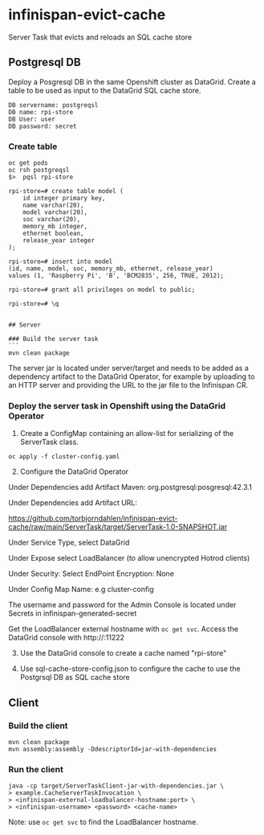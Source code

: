 # infinispan-evict-cache
Server Task that evicts and reloads an SQL cache store

## Postgresql DB

Deploy a Posgresql DB in the same Openshift cluster as DataGrid.
Create a table to be used as input to the DataGrid SQL cache store.

````
DB servername: postgreqsl
DB name: rpi-store
DB User: user
DB password: secret
`````
### Create table

````
oc get pods
oc rsh postgreqsl
$>  pqsl rpi-store

rpi-store=# create table model (
    id integer primary key,
    name varchar(20),
    model varchar(20),
    soc varchar(20),
    memory_mb integer,
    ethernet boolean,
    release_year integer
);

rpi-store=# insert into model 
(id, name, model, soc, memory_mb, ethernet, release_year) 
values (1, 'Raspberry Pi', 'B', 'BCM2835', 256, TRUE, 2012);

rpi-store=# grant all privileges on model to public; 

rpi-store=# \q


## Server

### Build the server task
```
mvn clean package
````

The server jar is located under server/target and needs to be added as a dependency artifact to the DataGrid Operator, for example by uploading to an HTTP server and providing the URL to the jar file to the Infinispan CR.

### Deploy the server task in Openshift using the DataGrid Operator

1. Create a ConfigMap containing an allow-list for serializing of the ServerTask class.
```
oc apply -f cluster-config.yaml
````
2. Configure the DataGrid Operator

Under Dependencies add Artifact Maven: org.postgresql:posgresql:42.3.1

Under Dependencies add Artifact URL: 

https://github.com/torbjorndahlen/infinispan-evict-cache/raw/main/ServerTask/target/ServerTask-1.0-SNAPSHOT.jar

Under Service Type, select DataGrid

Under Expose select LoadBalancer (to allow unencrypted Hotrod clients)

Under Security: Select EndPoint Encryption: None

Under Config Map Name: <name of your config map for allowed Java serialization classes> e.g cluster-config

The username and password for the Admin Console is located under Secrets in infinispan-generated-secret

Get the LoadBalancer external hostname with ```oc get svc```.
Access the DataGrid console with http://<loadbalancer>:11222

3. Use the DataGrid console to create a cache named "rpi-store"

4. Use sql-cache-store-config.json to configure the cache to use the Postgrsql DB as SQL cache store

## Client

### Build the client

```
mvn clean package
mvn assembly:assembly -DdescriptorId=jar-with-dependencies
````

### Run the client
```
java -cp target/ServerTaskClient-jar-with-dependencies.jar \
> example.CacheServerTaskInvocation \
> <infinispan-external-loadbalancer-hostname:port> \
> <infinispan-username> <password> <cache-name>
````
Note: use ```oc get svc``` to find the LoadBalancer hostname.


